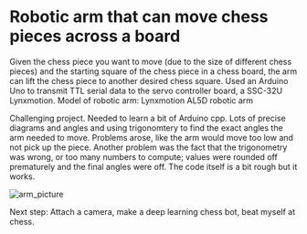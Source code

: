 # Robotic arm that can move chess pieces across a board
Given the chess piece you want to move (due to the size of different chess pieces) and the starting square of the chess piece in a chess board, the arm can lift the chess piece to another desired chess square.
Used an Arduino Uno to transmit TTL serial data to the servo controller board, a SSC-32U Lynxmotion.
Model of robotic arm: Lynxmotion AL5D robotic arm

Challenging project. Needed to learn a bit of Arduino cpp. Lots of precise diagrams and angles and using trigonomtery to find the exact angles the arm needed to move. Problems arose, like the arm would move too low and not pick up the piece. Another problem was the fact that the trigonometry was wrong, or too many numbers to compute; values were rounded off prematurely and the final angles were off. The code itself is a bit rough but it works.
   
![arm_picture](https://media.discordapp.net/attachments/660295888563994638/664265594039697426/IMG_0208.JPG?width=880&height=660)
       
Next step: Attach a camera, make a deep learning chess bot, beat myself at chess. 
